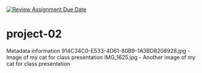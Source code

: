 [![Review Assignment Due Date](https://classroom.github.com/assets/deadline-readme-button-24ddc0f5d75046c5622901739e7c5dd533143b0c8e959d652212380cedb1ea36.svg)](https://classroom.github.com/a/QLgpPTVo)
# project-02

Metadata information
914C34C0-E533-4D61-80B9-1A3BD8208928.jpg - Image of my cat for class presentation
IMG_1625.jpg - Another image of my cat for class presentation